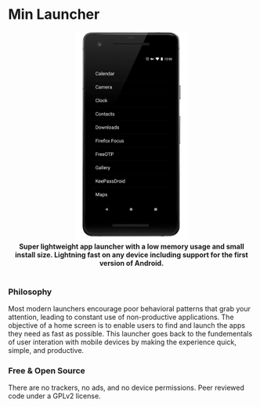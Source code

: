 # Min Launcher
  
  
<p align="center">
<img src="https://raw.githubusercontent.com/Collinux/minimalist-launcher/master/launcher_main.png" width="230"><br>
<b>Super lightweight app launcher with a low memory usage and small install size. Lightning fast on any device including support for the first version of Android.</b><br><br>
</p>

### Philosophy
  Most modern launchers encourage poor behavioral patterns that grab your attention, leading to constant use of non-productive applications. The objective of a home screen is to enable users to find and launch the apps they need as fast as possible. This launcher goes back to the fundementals of user interation with mobile devices by making the experience quick, simple, and productive.

### Free & Open Source
   There are no trackers, no ads, and no device permissions. Peer reviewed code under a GPLv2 license.
